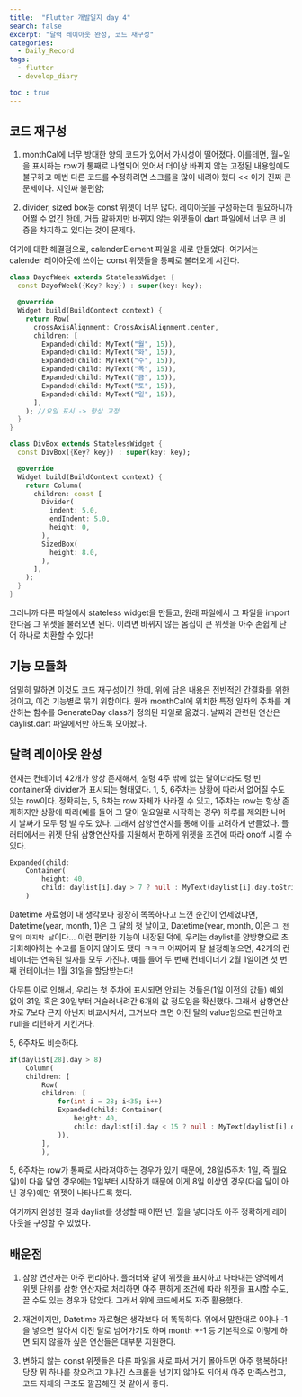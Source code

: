 ```yaml
---
title:  "Flutter 개발일지 day 4"
search: false
excerpt: "달력 레이아웃 완성, 코드 재구성"
categories: 
  - Daily_Record
tags:
  - flutter
  - develop_diary

toc : true
--- 
```

<!-- basic info -->

## 코드 재구성

1. monthCal에 너무 방대한 양의 코드가 있어서 가시성이 떨어졌다. 이를테면, 월~일을 표시하는 row가 통째로 나열되어 있어서 더이상 바뀌지 않는 고정된 내용임에도 불구하고 매번 다른 코드를 수정하려면 스크롤을 많이 내려야 했다 << 이거 진짜 큰 문제이다. 지인짜 불편함;

2. divider, sized box등 const 위젯이 너무 많다. 레이아웃을 구성하는데 필요하니까 어쩔 수 없긴 한데, 거듭 말하지만 바뀌지 않는 위젯들이 dart 파일에서 너무 큰 비중을 차지하고 있다는 것이 문제다. 

여기에 대한 해결점으로, calenderElement 파일을 새로 만들었다. 여기서는 calender 레이아웃에 쓰이는 const 위젯들을 통째로 불러오게 시킨다.

```dart
class DayofWeek extends StatelessWidget {
  const DayofWeek({Key? key}) : super(key: key);

  @override
  Widget build(BuildContext context) {
    return Row(
      crossAxisAlignment: CrossAxisAlignment.center,
      children: [
        Expanded(child: MyText("월", 15)),
        Expanded(child: MyText("화", 15)),
        Expanded(child: MyText("수", 15)),
        Expanded(child: MyText("목", 15)),
        Expanded(child: MyText("금", 15)),
        Expanded(child: MyText("토", 15)),
        Expanded(child: MyText("일", 15)),
      ],
    ); //요일 표시 -> 항상 고정
  }
}

class DivBox extends StatelessWidget {
  const DivBox({Key? key}) : super(key: key);

  @override
  Widget build(BuildContext context) {
    return Column(
      children: const [
        Divider(
          indent: 5.0,
          endIndent: 5.0,
          height: 0,
        ),
        SizedBox(
          height: 8.0,
        ),
      ],
    );
  }
}
```

그러니까 다른 파일에서 stateless widget을 만들고, 원래 파일에서 그 파일을 import 한다음 그 위젯을 불러오면 된다. 이러면 바뀌지 않는 몸집이 큰 위젯을 아주 손쉽게 단어 하나로 치환할 수 있다!

## 기능 모듈화

엄밀히 말하면 이것도 코드 재구성이긴 한데, 위에 담은 내용은 전반적인 간결화를 위한 것이고, 이건 기능별로 묶기 위함이다. 원래 monthCal에 위치한 특정 일자의 주차를 계산하는 함수를 GenerateDay class가 정의된 파일로 옮겼다. 날짜와 관련된 연산은 daylist.dart 파일에서만 하도록 모아놨다.

## 달력 레이아웃 완성

현재는 컨테이너 42개가 항상 존재해서, 설령 4주 밖에 없는 달이더라도 텅 빈 container와 divider가 표시되는 형태였다. 1, 5, 6주차는 상황에 따라서 없어질 수도 있는 row이다. 정확히는, 5, 6차는 row 자체가 사라질 수 있고, 1주차는 row는 항상 존재하지만 상황에 따라(예를 들어 그 달이 일요일로 시작하는 경우) 하루를 제외한 나머지 날짜가 모두 텅 빌 수도 있다. 그래서 삼항연산자를 통해 이를 고려하게 만들었다. 플러터에서는 위젯 단위 삼항연산자를 지원해서 편하게 위젯을 조건에 따라 onoff 시킬 수 있다. 

```dart
Expanded(child: 
    Container(
        height: 40,
        child: daylist[i].day > 7 ? null : MyText(daylist[i].day.toString(), 15),
    )
```

Datetime 자료형이 내 생각보다 굉장히 똑똑하다고 느낀 순간이 언제였냐면, Datetime(year, month, 1)은 그 달의 첫 날이고, Datetime(year, month, 0)은 `그 전 달의 마지막 날`이다... 이런 편리한 기능이 내장된 덕에, 우리는 daylist를 양방향으로 초기화해야하는 수고를 들이지 않아도 됐다 ㅋㅋㅋ 어찌어찌 잘 설정해놓으면, 42개의 컨테이너는 연속된 일자를 모두 가진다. 예를 들어 두 번째 컨테이너가 2월 1일이면 첫 번째 컨테이너는 1월 31일을 할당받는다!  

아무튼 이로 인해서, 우리는 첫 주차에 표시되면 안되는 것들은(1일 이전의 값들) 예외 없이 31일 혹은 30일부터 거슬러내려간 6개의 값 정도임을 확신했다. 그래서 삼항연산자로 7보다 큰지 아닌지 비교시켜서, 그거보다 크면 이전 달의 value임으로 판단하고 null을 리턴하게 시킨거다.

5, 6주차도 비슷하다.

```dart
if(daylist[28].day > 8)
    Column(
    children: [
        Row(
        children: [
            for(int i = 28; i<35; i++)
            Expanded(child: Container(
                height: 40,
                child: daylist[i].day < 15 ? null : MyText(daylist[i].day.toString(), 15),
            )),
        ],
        ),
```
5, 6주차는 row가 통째로 사라져야하는 경우가 있기 때문에, 28일(5주차 1일, 즉 월요일)이 다음 달인 경우에는 1일부터 시작하기 때문에 이게 8일 이상인 경우(다음 달이 아닌 경우)에만 위젯이 나타나도록 했다. 

여기까지 완성한 결과 daylist를 생성할 때 어떤 년, 월을 넣더라도 아주 정확하게 레이아웃을 구성할 수 있었다. 


## 배운점

1. 삼항 연산자는 아주 편리하다. 플러터와 같이 위젯을 표시하고 나타내는 영역에서 위젯 단위를 삼항 연산자로 처리하면 아주 편하게 조건에 따라 위젯을 표시할 수도, 끌 수도 있는 경우가 많았다. 그래서 위에 코드에서도 자주 활용했다. 

2. 재언이지만, Datetime 자료형은 생각보다 더 똑똑하다. 위에서 말한대로 0이나 -1을 넣으면 알아서 이전 달로 넘어가기도 하며 month +-1 등 기본적으로 이렇게 하면 되지 않을까 싶은 연산들은 대부분 지원한다.

3. 변하지 않는 const 위젯들은 다른 파일을 새로 파서 거기 몰아두면 아주 행복하다! 당장 뭐 하나를 찾으려고 기나긴 스크롤을 넘기지 않아도 되어서 아주 만족스럽고, 코드 자체의 구조도 깔끔해진 것 같아서 좋다.